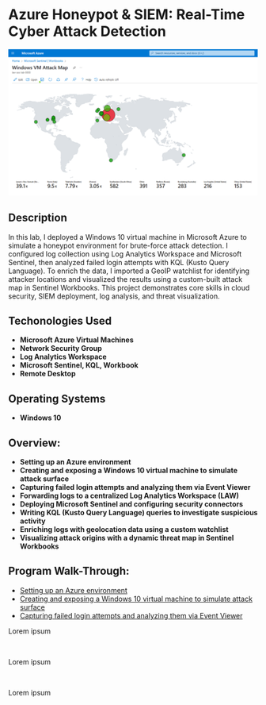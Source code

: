 <h1>Azure Honeypot & SIEM: Real-Time Cyber Attack Detection</h1>

![](https://github.com/rbrianshutt/azure_honeypot_live_cyber_attack/blob/main/SOC%20Lab/5.4%20Windows%20VM%20Attack%20Map%20after%2024hrs..png)

<h2>Description</h2>
In this lab, I deployed a Windows 10 virtual machine in Microsoft Azure to simulate a honeypot environment for brute-force attack detection. I configured log collection using Log Analytics Workspace and Microsoft Sentinel, then analyzed failed login attempts with KQL (Kusto Query Language). To enrich the data, I imported a GeoIP watchlist for identifying attacker locations and visualized the results using a custom-built attack map in Sentinel Workbooks. This project demonstrates core skills in cloud security, SIEM deployment, log analysis, and threat visualization.
<br />

<h2>Techonologies Used</h2>

- <b>Microsoft Azure Virtual Machines</b>
- <b>Network Security Group</b>
- <b>Log Analytics Workspace</b>
- <b>Microsoft Sentinel, KQL, Workbook</b>
- <b>Remote Desktop</b>

<h2>Operating Systems</h2>

- <b>Windows 10</b>

<h2>Overview:</h2>

- <b>Setting up an Azure environment</b> 
- <b>Creating and exposing a Windows 10 virtual machine to simulate attack surface</b>
- <b>Capturing failed login attempts and analyzing them via Event Viewer</b>
- <b>Forwarding logs to a centralized Log Analytics Workspace (LAW)</b>
- <b>Deploying Microsoft Sentinel and configuring security connectors</b>
- <b>Writing KQL (Kusto Query Language) queries to investigate suspicious activity</b>
- <b>Enriching logs with geolocation data using a custom watchlist</b>
- <b>Visualizing attack origins with a dynamic threat map in Sentinel Workbooks</b>

<h2>Program Walk-Through:</h2>

- [Setting up an Azure environment](https://github.com/rbrianshutt/setting_up_azure_environment/blob/main/README.md)
- [Creating and exposing a Windows 10 virtual machine to simulate attack surface](https://github.com/rbrianshutt/attack_surface/blob/main/README.md)
- [Capturing failed login attempts and analyzing them via Event Viewer](https://github.com/rbrianshutt/event_viewer/blob/main/README.md)

Lorem ipsum  <br/>

![]()
<br />

Lorem ipsum  <br/>

![]()
<br />

Lorem ipsum  <br/>

![]()
<br />










